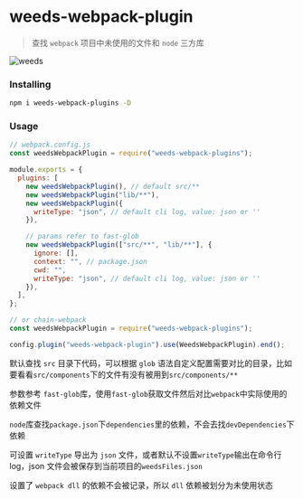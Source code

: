 # weeds-webpack-plugin

> 查找 `webpack` 项目中未使用的文件和 `node` 三方库

![weeds](https://qiniu-image.qtshe.com/1635927453838_780.png)

### Installing

```bash
npm i weeds-webpack-plugins -D
```

### Usage

```javascript
// webpack.config.js
const weedsWebpackPlugin = require("weeds-webpack-plugins");

module.exports = {
  plugins: [
    new weedsWebpackPlugin(), // default src/**
    new weedsWebpackPlugin("lib/**"),
    new weedsWebpackPlugin({
      writeType: "json", // default cli log, value: json or ''
    }),

    // params refer to fast-glob
    new weedsWebpackPlugin(["src/**", "lib/**"], {
      ignore: [],
      context: "", // package.json
      cwd: "",
      writeType: "json", // default cli log, value: json or ''
    }),
  ],
};

// or chain-webpack
const weedsWebpackPlugin = require("weeds-webpack-plugins");

config.plugin("weeds-webpack-plugin").use(WeedsWebpackPlugin).end();
```

默认查找 `src` 目录下代码，可以根据 `glob` 语法自定义配置需要对比的目录，比如要看看`src/components`下的文件有没有被用到`src/components/**`

参数参考 `fast-glob`库，使用`fast-glob`获取文件然后对比`webpack`中实际使用的依赖文件

`node`库查找`package.json`下`dependencies`里的依赖，不会去找`devDependencies`下依赖

可设置 `writeType` 导出为 `json` 文件，或者默认不设置`writeType`输出在命令行 log，json 文件会被保存到当前项目的`weedsFiles.json`

设置了 `webpack dll` 的依赖不会被记录，所以 `dll` 依赖被划分为未使用状态
